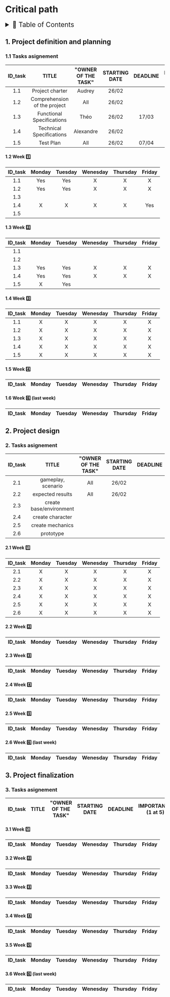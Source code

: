 # Critical path

<details>
<summary style="font-size:150%">
  📖 Table of Contents
</summary>

- [Critical path](#critical-path)
  - [1. Project definition and planning](#1-project-definition-and-planning)
    - [1.1 Tasks asignement](#11-tasks-asignement)
      - [1.2 Week 1️⃣](#12-week-1️⃣)
      - [1.3 Week 2️⃣](#13-week-2️⃣)
      - [1.4 Week 3️⃣](#14-week-3️⃣)
      - [1.5 Week 4️⃣](#15-week-4️⃣)
      - [1.6 Week 6️⃣ (last week)](#16-week-6️⃣-last-week)
  - [2. Project design](#2-project-design)
    - [2. Tasks asignement](#2-tasks-asignement)
      - [2.1 Week 1️⃣](#21-week-1️⃣)
      - [2.2 Week 2️⃣](#22-week-2️⃣)
      - [2.3 Week 3️⃣](#23-week-3️⃣)
      - [2.4 Week 4️⃣](#24-week-4️⃣)
      - [2.5 Week 5️⃣](#25-week-5️⃣)
      - [2.6 Week 6️⃣ (last week)](#26-week-6️⃣-last-week)
  - [3. Project finalization](#3-project-finalization)
    - [3. Tasks asignement](#3-tasks-asignement)
      - [3.1 Week 1️⃣](#31-week-1️⃣)
      - [3.2 Week 2️⃣](#32-week-2️⃣)
      - [3.3 Week 3️⃣](#33-week-3️⃣)
      - [3.4 Week 4️⃣](#34-week-4️⃣)
      - [3.5 Week 5️⃣](#35-week-5️⃣)
      - [3.6 Week 6️⃣ (last week)](#36-week-6️⃣-last-week)

</details>

## 1. Project definition and planning

### 1.1 Tasks asignement

| ID_task | TITLE | "OWNER OF THE TASK" | STARTING DATE | DEADLINE | IMPORTANCE (1 at 5) | TASK COMPLETE (IN %) |
| :-----: | :---: | :-----------------: | :-----------: | :------: | :-----------------: | :------------------: |
|1.1 | Project charter | Audrey |26/02||||
|1.2 | Comprehension of the project |All|26/02||||
|1.3 | Functional Specifications |Théo | 26/02 | 17/03 |||
|1.4 | Technical Specifications |Alexandre | 26/02 |  |||
|1.5 | Test Plan | All | 26/02 | 07/04 |||

<!--
Project charter (Aperçu de la charte de projet
En général, la charte de projet présente :

Les raisons du projet
Les objectifs et contraintes du projet
Qui sont les principales parties prenantes
Les risques identifiés
Les avantages du projet
Un aperçu général du budget
Comment créer une charte de projet
Veillez tout d'abord à bien comprendre la finalité et les objectifs du projet. Identifiez la vision du projet et déterminez sa portée
Définissez l'organisation du projet. Dressez la liste de tous les rôles essentiels du projet, y compris les clients, les parties prenantes et l'équipe de projet au quotidien.
Créez un plan de mise en œuvre. Décrivez les principales étapes, les dépendances et le calendrier pour l'ensemble de l'équipe et des parties prenantes.
Recensez les domaines problématiques potentiels. Personne n'a envie d'être négatif, mais l'ajout des risques et problèmes potentiels à la charte du projet permet d'anticiper au cas où le pire se produirait.)
Comprehension of the project
Functional Specifications 
Technical Specifications
...
...
Test Plan
...
-->
#### 1.2 Week 1️⃣

| ID_task | Monday | Tuesday | Wenesday | Thursday | Friday |
| :-----: | :----: | :-----: | :------: | :------: | :----: |
|1.1 | Yes | Yes | X | X | X | Yes |
|1.2 | Yes | Yes | X | X | X |
|1.3 |
|1.4 | X | X | X | X | Yes|
|1.5 |

#### 1.3 Week 2️⃣

| ID_task | Monday | Tuesday | Wenesday | Thursday | Friday |
| :-----: | :----: | :-----: | :------: | :------: | :----: |
|1.1 |
|1.2 |
|1.3 | Yes | Yes | X | X | X | X |
|1.4 | Yes | Yes | X | X | X | X |
|1.5 | X | Yes |

#### 1.4 Week 3️⃣

| ID_task | Monday | Tuesday | Wenesday | Thursday | Friday |
| :-----: | :----: | :-----: | :------: | :------: | :----: |
|1.1 | X | X | X | X | X | X |
|1.2 | X | X | X | X | X | X |
|1.3 | X | X | X | X | X | X |
|1.4 | X | X | X | X | X | X |
|1.5 | X | X | X | X | X | X |

#### 1.5 Week 4️⃣

| ID_task | Monday | Tuesday | Wenesday | Thursday | Friday |
| :-----: | :----: | :-----: | :------: | :------: | :----: |

#### 1.6 Week 6️⃣ (last week)

| ID_task | Monday | Tuesday | Wenesday | Thursday | Friday |
| :-----: | :----: | :-----: | :------: | :------: | :----: |

## 2. Project design

### 2. Tasks asignement

| ID_task | TITLE | "OWNER OF THE TASK" | STARTING DATE | DEADLINE | IMPORTANCE (1 at 5) | TASK COMPLETE (IN %) |
| :-----: | :---: | :-----------------: | :-----------: | :------: | :-----------------: | :------------------: |
|2.1 | gameplay, scenario | All | 26/02 | |||
|2.2 | expected results | All | 26/02 | |||
|2.3 | create base/environment |  |  | |||
|2.4 | create character |  |  | |||
|2.5 | create mechanics |  |  | |||
|2.6 | prototype |  |  | |||

<!--
gameplay, scenario
expected results
create base/environment
create character
create movment
prototype
... -->
#### 2.1 Week 1️⃣

| ID_task | Monday | Tuesday | Wenesday | Thursday | Friday |
| :-----: | :----: | :-----: | :------: | :------: | :----: |
|2.1 | X | X | X | X | X | X |
|2.2 | X | X | X | X | X | X |
|2.3 | X | X | X | X | X | X |
|2.4 | X | X | X | X | X | X |
|2.5 | X | X | X | X | X | X |
|2.6 | X | X | X | X | X | X |

#### 2.2 Week 2️⃣

| ID_task | Monday | Tuesday | Wenesday | Thursday | Friday |
| :-----: | :----: | :-----: | :------: | :------: | :----: |

#### 2.3 Week 3️⃣

| ID_task | Monday | Tuesday | Wenesday | Thursday | Friday |
| :-----: | :----: | :-----: | :------: | :------: | :----: |

#### 2.4 Week 4️⃣

| ID_task | Monday | Tuesday | Wenesday | Thursday | Friday |
| :-----: | :----: | :-----: | :------: | :------: | :----: |

#### 2.5 Week 5️⃣

| ID_task | Monday | Tuesday | Wenesday | Thursday | Friday |
| :-----: | :----: | :-----: | :------: | :------: | :----: |

#### 2.6 Week 6️⃣ (last week)

| ID_task | Monday | Tuesday | Wenesday | Thursday | Friday |
| :-----: | :----: | :-----: | :------: | :------: | :----: |

## 3. Project finalization

### 3. Tasks asignement

| ID_task | TITLE | "OWNER OF THE TASK" | STARTING DATE | DEADLINE | IMPORTANCE (1 at 5) | TASK COMPLETE (IN %) |
| :-----: | :---: | :-----------------: | :-----------: | :------: | :-----------------: | :------------------: |

<!-- 
Finish the code
Complete the tests
Presentation
-->
#### 3.1 Week 1️⃣

| ID_task | Monday | Tuesday | Wenesday | Thursday | Friday |
| :-----: | :----: | :-----: | :------: | :------: | :----: |

#### 3.2 Week 2️⃣

| ID_task | Monday | Tuesday | Wenesday | Thursday | Friday |
| :-----: | :----: | :-----: | :------: | :------: | :----: |

#### 3.3 Week 3️⃣

| ID_task | Monday | Tuesday | Wenesday | Thursday | Friday |
| :-----: | :----: | :-----: | :------: | :------: | :----: |

#### 3.4 Week 4️⃣

| ID_task | Monday | Tuesday | Wenesday | Thursday | Friday |
| :-----: | :----: | :-----: | :------: | :------: | :----: |

#### 3.5 Week 5️⃣

| ID_task | Monday | Tuesday | Wenesday | Thursday | Friday |
| :-----: | :----: | :-----: | :------: | :------: | :----: |

#### 3.6 Week 6️⃣ (last week)

| ID_task | Monday | Tuesday | Wenesday | Thursday | Friday |
| :-----: | :----: | :-----: | :------: | :------: | :----: |
